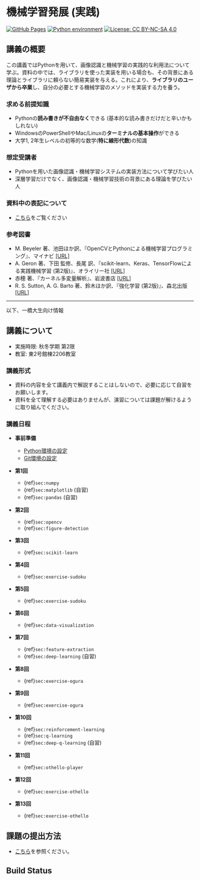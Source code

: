 機械学習発展 (実践)
===

[![GitHub Pages](https://github.com/tatsy-classes/1284-sds-advml/actions/workflows/gh-pages.yaml/badge.svg)](https://github.com/tatsy-classes/1284-sds-advml/actions/workflows/gh-pages.yaml)
[![Python environment](https://github.com/tatsy-classes/1284-sds-advml/actions/workflows/python.yaml/badge.svg)](https://github.com/tatsy-classes/1284-sds-advml/actions/workflows/python.yaml)
[![License: CC BY-NC-SA 4.0](https://img.shields.io/badge/License-CC_BY--NC--SA_4.0-lightgrey.svg)](https://creativecommons.org/licenses/by-nc-sa/4.0/)

講義の概要
---

この講義ではPythonを用いて、画像認識と機械学習の実践的な利用法について学ぶ。資料の中では、ライブラリを使った実装を用いる場合も、その背景にある理論とライブラリに頼らない簡易実装を与える。これにより、**ライブラリのユーザから卒業**し、自分の必要とする機械学習のメソッドを実装する力を養う。

### 求める前提知識

- Pythonの**読み書きが不自由なく**できる (基本的な読み書きだけだと辛いかもしれない)
- WindowsのPowerShellやMac/Linuxの**ターミナルの基本操作**ができる
- 大学1, 2年生レベルの初等的な数学(**特に線形代数**)の知識

### 想定受講者

- Pythonを用いた画像認識・機械学習システムの実装方法について学びたい人
- 深層学習だけでなく、画像認識・機械学習技術の背景にある理論を学びたい人

### 資料中の表記について

- [こちら](sec:notation)をご覧ください

### 参考図書

- M. Beyeler 著、池田ほか訳、『OpenCVとPythonによる機械学習プログラミング』、マイナビ [[URL]](https://book.mynavi.jp/ec/products/detail/id=92292)
- A. Geron 著、下田 監修、長尾 訳、『scikit-learn、Keras、TensorFlowによる実践機械学習 (第2版)』、オライリー社 [[URL]](https://www.oreilly.co.jp/books/9784873119281/)
- 赤穂 著、『カーネル多変量解析』、岩波書店 [[URL]](https://www.iwanami.co.jp/book/b257891.html)
- R. S. Sutton, A. G. Barto 著、鈴木ほか訳、『強化学習 (第2版)』、森北出版 [[URL]](https://www.morikita.co.jp/books/mid/082662)

---

以下、一橋大生向け情報

講義について
---

- 実施時限: 秋冬学期 第2限
- 教室: 東2号館棟2206教室

### 講義形式

- 資料の内容を全て講義内で解説することはしないので、必要に応じて自習をお願いします。
- 資料を全て理解する必要はありませんが、演習については課題が解けるように取り組んでください。

### 講義日程

- **事前準備**
  - [Python環境の設定](https://tatsy-classes.github.io/1284-sds-prog2/contents/setup-python.html)
  - [Git環境の設定](https://tatsy-classes.github.io/1284-sds-prog2/contents/setup-git.html)

- **第1回**
  - {ref}`sec:numpy`
  - {ref}`sec:matplotlib` (自習)
  - {ref}`sec:pandas` (自習)

- **第2回**
  - {ref}`sec:opencv`
  - {ref}`sec:figure-detection`

- **第3回**
  - {ref}`sec:scikit-learn`

- **第4回**
  - {ref}`sec:exercise-sudoku`

- **第5回**
  - {ref}`sec:exercise-sudoku`

- **第6回**
  - {ref}`sec:data-visualization`

- **第7回**
  - {ref}`sec:feature-extraction`
  - {ref}`sec:deep-learning` (自習)

- **第8回**
  - {ref}`sec:exercise-ogura`

- **第9回**
  - {ref}`sec:exercise-ogura`

- **第10回**
  - {ref}`sec:reinforcement-learning`
  - {ref}`sec:q-learning`
  - {ref}`sec:deep-q-learning` (自習)

- **第11回**
  - {ref}`sec:othello-player`

- **第12回**
  - {ref}`sec:exercise-othello`

- **第13回**
  - {ref}`sec:exercise-othello`

課題の提出方法
---

- [こちら](sec:submit-assignment)を参照ください。

Build Status
---

```{nb-exec-table}
```

